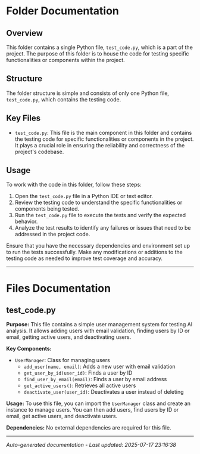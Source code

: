 # Folder Documentation

## Overview
This folder contains a single Python file, `test_code.py`, which is a part of the project. The purpose of this folder is to house the code for testing specific functionalities or components within the project.

## Structure
The folder structure is simple and consists of only one Python file, `test_code.py`, which contains the testing code.

## Key Files
- `test_code.py`: This file is the main component in this folder and contains the testing code for specific functionalities or components in the project. It plays a crucial role in ensuring the reliability and correctness of the project's codebase.

## Usage
To work with the code in this folder, follow these steps:
1. Open the `test_code.py` file in a Python IDE or text editor.
2. Review the testing code to understand the specific functionalities or components being tested.
3. Run the `test_code.py` file to execute the tests and verify the expected behavior.
4. Analyze the test results to identify any failures or issues that need to be addressed in the project code.

Ensure that you have the necessary dependencies and environment set up to run the tests successfully. Make any modifications or additions to the testing code as needed to improve test coverage and accuracy.

---

# Files Documentation

## test_code.py

**Purpose:** This file contains a simple user management system for testing AI analysis. It allows adding users with email validation, finding users by ID or email, getting active users, and deactivating users.

**Key Components:**
- `UserManager`: Class for managing users
  - `add_user(name, email)`: Adds a new user with email validation
  - `get_user_by_id(user_id)`: Finds a user by ID
  - `find_user_by_email(email)`: Finds a user by email address
  - `get_active_users()`: Retrieves all active users
  - `deactivate_user(user_id)`: Deactivates a user instead of deleting

**Usage:** To use this file, you can import the `UserManager` class and create an instance to manage users. You can then add users, find users by ID or email, get active users, and deactivate users.

**Dependencies:** No external dependencies are required for this file.

---
*Auto-generated documentation - Last updated: 2025-07-17 23:16:38*
